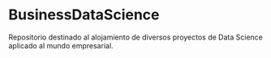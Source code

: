# BusinessDataScience
Repositorio destinado al alojamiento de diversos proyectos de Data Science aplicado al mundo empresarial.
